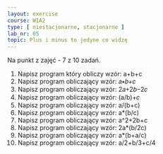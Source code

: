 ```yaml
---
layout: exercise
course: WIA2
type: [ niestacjonarne, stacjonarne ]
lab_nr: 05
topic: Plus i minus to jedyne co widzę
---
```

Na punkt z zajęć - 7 z 10 zadań.

1. Napisz program który obliczy wzór: a+b+c
2. Napisz program obliczający wzór: 𝑎∗𝑏+𝑐
3. Napisz program obliczający wzór: 2𝑎+2𝑏−2𝑐
4. Napisz program obliczający wzór: (a/b)+𝑐
5. Napisz program obliczający wzór: a/(b+c)
6. Napisz program obliczający wzór: a*(b/c)
7. Napisz program obliczający wzór: a^2+2b+c
8. Napisz program obliczający wzór: 2a*(b/2c)
9. Napisz program obliczający wzór: a*(b+a/c)
10. Napisz program obliczający wzór: a/2+b/3+c/4
 